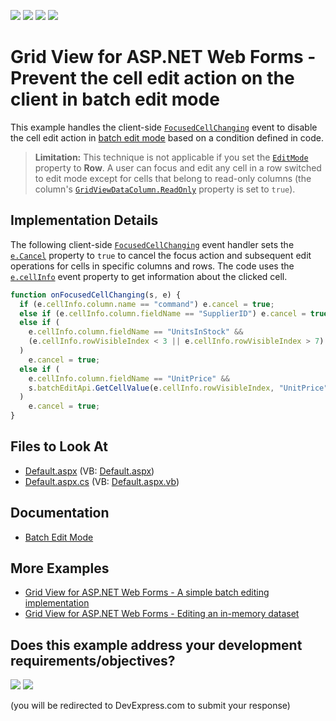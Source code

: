 <!-- default badges list -->
![](https://img.shields.io/endpoint?url=https://codecentral.devexpress.com/api/v1/VersionRange/134059439/21.2.4%2B)
[![](https://img.shields.io/badge/Open_in_DevExpress_Support_Center-FF7200?style=flat-square&logo=DevExpress&logoColor=white)](https://supportcenter.devexpress.com/ticket/details/T496531)
[![](https://img.shields.io/badge/📖_How_to_use_DevExpress_Examples-e9f6fc?style=flat-square)](https://docs.devexpress.com/GeneralInformation/403183)
[![](https://img.shields.io/badge/💬_Leave_Feedback-feecdd?style=flat-square)](#does-this-example-address-your-development-requirementsobjectives)
<!-- default badges end -->
# Grid View for ASP.NET Web Forms - Prevent the cell edit action on the client in batch edit mode

This example handles the client-side [`FocusedCellChanging`](https://docs.devexpress.com/AspNet/js-ASPxClientGridView.FocusedCellChanging) event to disable the cell edit action in [batch edit mode](https://docs.devexpress.com/AspNet/16443/components/grid-view/concepts/edit-data/batch-edit-mode) based on a condition defined in code.


> **Limitation:** This technique is not applicable if you set the [`EditMode`](https://docs.devexpress.com/AspNet/DevExpress.Web.GridViewBatchEditSettings.EditMode) property to **Row**. A user can focus and edit any cell in a row switched to edit mode except for cells that belong to read-only columns (the column's [`GridViewDataColumn.ReadOnly`](https://docs.devexpress.com/AspNet/DevExpress.Web.GridViewDataColumn.ReadOnly) property is set to `true`).

## Implementation Details

The following client-side [`FocusedCellChanging`](https://docs.devexpress.com/AspNet/js-ASPxClientGridView.FocusedCellChanging) event handler sets the [`e.Cancel`](https://docs.devexpress.com/AspNet/js-ASPxClientCancelEventArgs.cancel) property to `true` to cancel the focus action and subsequent edit operations for cells in specific columns and rows. The code uses the [`e.cellInfo`](https://docs.devexpress.com/AspNet/js-ASPxClientGridViewFocusedCellChangingEventArgs.cellInfo) event property to get information about the clicked cell.

```js
function onFocusedCellChanging(s, e) {
  if (e.cellInfo.column.name == "command") e.cancel = true;
  else if (e.cellInfo.column.fieldName == "SupplierID") e.cancel = true;
  else if (
    e.cellInfo.column.fieldName == "UnitsInStock" &&
    (e.cellInfo.rowVisibleIndex < 3 || e.cellInfo.rowVisibleIndex > 7)
  )
    e.cancel = true;
  else if (
    e.cellInfo.column.fieldName == "UnitPrice" &&
    s.batchEditApi.GetCellValue(e.cellInfo.rowVisibleIndex, "UnitPrice") > 22
  )
    e.cancel = true;
}
```

## Files to Look At

- [Default.aspx](./CS/Default.aspx) (VB: [Default.aspx](./VB/Default.aspx))
- [Default.aspx.cs](./CS/Default.aspx.cs) (VB: [Default.aspx.vb](./VB/Default.aspx.vb))

## Documentation

- [Batch Edit Mode](https://docs.devexpress.com/AspNet/16443/components/grid-view/concepts/edit-data/batch-edit-mode)

## More Examples

- [Grid View for ASP.NET Web Forms - A simple batch editing implementation](https://github.com/DevExpress-Examples/aspxgridview-simple-batch-editing-implementation)
- [Grid View for ASP.NET Web Forms - Editing an in-memory dataset](https://github.com/DevExpress-Examples/aspxgridview-edit-in-memory-dataset)
<!-- feedback -->
## Does this example address your development requirements/objectives?

[<img src="https://www.devexpress.com/support/examples/i/yes-button.svg"/>](https://www.devexpress.com/support/examples/survey.xml?utm_source=github&utm_campaign=aspxgridview-prevent-batch-edit-action&~~~was_helpful=yes) [<img src="https://www.devexpress.com/support/examples/i/no-button.svg"/>](https://www.devexpress.com/support/examples/survey.xml?utm_source=github&utm_campaign=aspxgridview-prevent-batch-edit-action&~~~was_helpful=no)

(you will be redirected to DevExpress.com to submit your response)
<!-- feedback end -->
